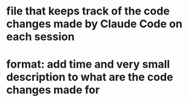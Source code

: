 # file that keeps track of the code changes made by Claude Code on each session
# format: add time and very small description to what are the code changes made for